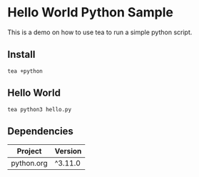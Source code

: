 # Hello World Python Sample

This is a demo on how to use tea to run a simple python script.

## Install

`tea +python`

## Hello World

`tea python3 hello.py`

## Dependencies

| Project     | Version |
|-------------|---------|
| python.org  | ^3.11.0 |

